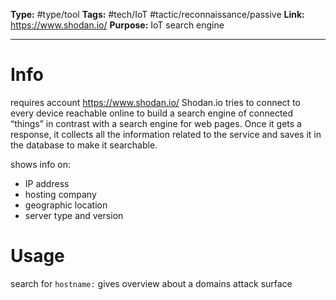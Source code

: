 **Type:** #type/tool
**Tags:**  #tech/IoT #tactic/reconnaissance/passive 
**Link:** https://www.shodan.io/
**Purpose:** IoT search engine

---
# Info
requires account
https://www.shodan.io/
Shodan.io tries to connect to every device reachable online to build a search engine of connected “things” in contrast with a search engine for web pages. Once it gets a response, it collects all the information related to the service and saves it in the database to make it searchable.

shows info on:
-   IP address
-   hosting company
-   geographic location
-   server type and version
# Usage
search for `hostname:` gives overview about a domains attack surface
